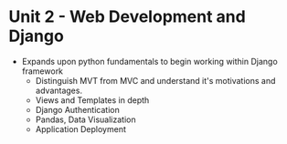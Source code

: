 # Unit 2 - Web Development and Django

- Expands upon python fundamentals to begin working within Django framework
  - Distinguish MVT from MVC and understand it's motivations and advantages.
  - Views and Templates in depth
  - Django Authentication
  - Pandas, Data Visualization
  - Application Deployment
